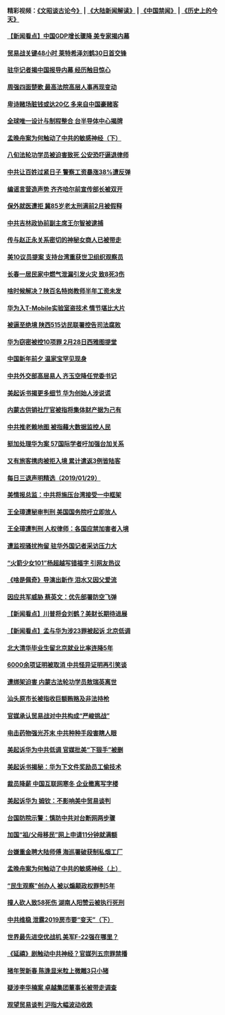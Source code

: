 #### 精彩视频：[《文昭谈古论今》](https://github.com/gfw-breaker/wenzhao) | [《大陆新闻解读》](https://github.com/gfw-breaker/ntdtv-comedy) | [《中国禁闻》](https://github.com/gfw-breaker/ntdtv-news) | [《历史上的今天》](https://github.com/gfw-breaker/today-in-history) 

#### [【新闻看点】中国GDP增长骤降 美专家揭内幕](../pages/nsc413/n11013286.md?t=01301830) 

#### [贸易战关键48小时 莱特希泽刘鹤30日首交锋](../pages/nsc413/n11013347.md?t=01301830) 

#### [驻华记者揭中国报导内幕 经历触目惊心](../pages/nsc413/n11013118.md?t=01301830) 

#### [周强四面楚歌 最高法院高层人事再现变动](../pages/nsc413/n11013230.md?t=01301830) 

#### [卑诗赌场脏钱或达20亿 多来自中国豪赌客](../pages/nsc413/n11011539.md?t=01301830) 

#### [全球唯一设计与制程整合 台半导体中心揭牌](../pages/nsc413/n11012503.md?t=01301830) 

#### [孟晚舟案为何触动了中共的敏感神经（下）](../pages/nsc413/n11008903.md?t=01301830) 

#### [八旬法轮功学员被迫害致死 公安恐吓逼退律师](../pages/nsc413/n11012813.md?t=01301830) 

#### [中共让百姓过紧日子 警察工资暴涨38%遭反弹](../pages/nsc413/n11012713.md?t=01301830) 

#### [编谣言营造声势 齐齐哈尔前宣传部长被双开](../pages/nsc413/n11012334.md?t=01301830) 


#### [保外就医遭拒 冀85岁老太刑满前2月被假释](../pages/nsc413/n11012843.md?t=01301830) 

#### [中共吉林政协前副主席王尔智被逮捕](../pages/nsc413/n11012749.md?t=01301830) 

#### [传与赵正永关系密切的神秘女商人已被带走](../pages/nsc413/n11012615.md?t=01301830) 

#### [美10议员提案 支持台湾重获世卫组织观察员](../pages/nsc413/n11012670.md?t=01301830) 

#### [长春一居民家中燃气泄漏引发火灾 致8死3伤](../pages/nsc413/n11012536.md?t=01301830) 

#### [啥时候解决？陕百名特岗教师半年工资未发](../pages/nsc413/n11011995.md?t=01301830) 

#### [华为入T-Mobile实验室盗技术 情节堪比大片](../pages/nsc413/n11011032.md?t=01301830) 

#### [被逼至绝境 陕西515访民联署控告司法腐败](../pages/nsc413/n11009930.md?t=01301830) 

#### [华为窃密被控10项罪 2月28日西雅图提堂](../pages/nsc413/n11011664.md?t=01301830) 

#### [中国新年前夕 温家宝罕见现身](../pages/nsc413/n11011816.md?t=01301830) 

#### [中共外交部高层易人 齐玉空降任党委书记](../pages/nsc413/n11011777.md?t=01301830) 

#### [美起诉书揭更多细节 华为创始人涉说谎](../pages/nsc413/n11011478.md?t=01301830) 

#### [内蒙古供销社厅官被指将集体财产据为己有](../pages/nsc413/n11011897.md?t=01301830) 

#### [中共推老赖地图 被指藉大数据监控人民](../pages/nsc413/n11011830.md?t=01301830) 

#### [挺加处理华为案 57国际学者吁加强台加关系](../pages/nsc413/n11011746.md?t=01301830) 

#### [又有旅客携肉被拒入境 累计遣返3例皆陆客](../pages/nsc413/n11011803.md?t=01301830) 

#### [每日三退声明精选（2019/01/29）](../pages/nsc413/n11011783.md?t=01301830) 

#### [美情报总监：中共将施压台湾接受一中框架](../pages/nsc413/n11011668.md?t=01301830) 

#### [王全璋遭秘审判刑 美国国务院吁立即放人](../pages/nsc413/n11011382.md?t=01301830) 

#### [王全璋遭判刑 人权律师：各国应禁加害者入境](../pages/nsc413/n11009995.md?t=01301830) 

#### [遭监视骚扰拘留 驻华外国记者采访压力大](../pages/nsc413/n11011243.md?t=01301830) 

#### [“火箭少女101”杨超越写错福字 引网友热议](../pages/nsc413/n11011124.md?t=01301830) 

#### [《啥是佩奇》导演出新作 泪水又因父爱流](../pages/nsc413/n11011266.md?t=01301830) 

#### [因应共军威胁 蔡英文：优先部署防空飞弹](../pages/nsc413/n11010300.md?t=01301830) 

#### [【新闻看点】川普将会刘鹤？美财长期待进展](../pages/nsc413/n11011103.md?t=01301830) 

#### [【新闻看点】孟与华为涉23罪被起诉 北京低调](../pages/nsc413/n11011100.md?t=01301830) 

#### [北大清华毕业生留北京就业比率连降5年](../pages/nsc413/n11011038.md?t=01301830) 

#### [6000余项证明被取消 中共怪异证明再引笑谈](../pages/nsc413/n11011118.md?t=01301830) 

#### [遭绑架迫害 内蒙古法轮功学员敖瑞英离世](../pages/nsc413/n11010681.md?t=01301830) 

#### [汕头原市长被指收巨额贿赂及非法持枪](../pages/nsc413/n11011202.md?t=01301830) 

#### [官媒承认贸易战对中共构成“严峻挑战”](../pages/nsc413/n11011040.md?t=01301830) 

#### [电击药物强光芥末 中共种种手段害瞎人眼](../pages/nsc413/n11008308.md?t=01301830) 

#### [美起诉华为中共低调 官媒批美“下狠手”被删](../pages/nsc413/n11011149.md?t=01301830) 

#### [美起诉书揭秘：华为下文件奖励员工偷技术](../pages/nsc413/n11010958.md?t=01301830) 

#### [裁员降薪 中国互联网寒冬 企业撤离写字楼](../pages/nsc413/n11010734.md?t=01301830) 

#### [美起诉华为  姆钦：不影响美中贸易谈判](../pages/nsc413/n11010980.md?t=01301830) 

#### [台国防院示警：慎防中共对台断网两步骤](../pages/nsc413/n11010433.md?t=01301830) 

#### [加国“祖/父母移民”网上申请11分钟就满额](../pages/nsc413/n11009372.md?t=01301830) 

#### [台嫌重金聘大陆师傅 海巡署破获制私烟工厂](../pages/nsc413/n11010437.md?t=01301830) 

#### [孟晚舟案为何触动了中共的敏感神经（上）](../pages/nsc413/n11008466.md?t=01301830) 


#### [“民生观察”创办人 被以煽颠政权罪判5年](../pages/nsc413/n11010457.md?t=01301830) 

#### [撞人砍人致58死伤 湖南人阳赞云被执行死刑](../pages/nsc413/n11010093.md?t=01301830) 

#### [中共维稳 泄露2019房市要“变天”（下）](../pages/nsc413/n11007240.md?t=01301830) 

#### [世界最先进空优战机 美军F-22强在哪里？](../pages/nsc413/n11010323.md?t=01301830) 

#### [《延禧》剧触动中共神经？官媒列五宗罪禁播](../pages/nsc413/n11008401.md?t=01301830) 

#### [猪年贺新春 陈逢显米粒上微雕3只小猪](../pages/nsc413/n11010281.md?t=01301830) 

#### [疑涉李华楠案 卓越集团董事长被带走调查](../pages/nsc413/n11010191.md?t=01301830) 

#### [观望贸易谈判 沪指大幅波动收跌](../pages/nsc413/n11010023.md?t=01301830) 


